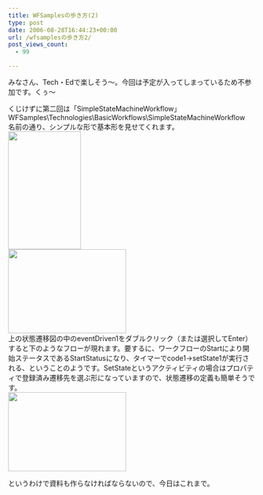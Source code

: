 ```yaml
---
title: WFSamplesの歩き方(2)
type: post
date: 2006-08-28T16:44:23+00:00
url: /wfsamplesの歩き方2/
post_views_count:
  - 99

---
```

みなさん、Tech・Edで楽しそう～。今回は予定が入ってしまっているため不参加です。くぅ～

くじけずに第二回は「SimpleStateMachineWorkflow」  
WFSamples\Technologies\BasicWorkflows\SimpleStateMachineWorkflow  
名前の通り、シンプルな形で基本形を見せてくれます。  
<a href="https://i2.wp.com/jqinglong.html.xdomain.jp/bimg/WFSamples2_1871/image%7B0%7D%5B2%5D.png" atomicselection="true"><img style="border-right: 0px; border-top: 0px; border-left: 0px; border-bottom: 0px" height="240" src="https://i1.wp.com/jqinglong.html.xdomain.jp/bimg/WFSamples2_1871/image%7B0%7D_thumb.png?resize=148%2C240" width="148" border="0" data-recalc-dims="1" /></a>  
<a href="https://i0.wp.com/jqinglong.html.xdomain.jp/bimg/WFSamples2_1871/image%7B0%7D%5B7%5D.png" atomicselection="true"><img style="border-right: 0px; border-top: 0px; border-left: 0px; border-bottom: 0px" height="171" src="https://i2.wp.com/jqinglong.html.xdomain.jp/bimg/WFSamples2_1871/image%7B0%7D_thumb%5B1%5D.png?resize=240%2C171" width="240" border="0" data-recalc-dims="1" /></a>  
上の状態遷移図の中のeventDriven1をダブルクリック（または選択してEnter）すると下のようなフローが現れます。要するに、ワークフローのStartにより開始ステータスであるStartStatusになり、タイマーでcode1→setState1が実行される、ということのようです。SetStateというアクティビティの場合はプロパティで登録済み遷移先を選ぶ形になっていますので、状態遷移の定義も簡単そうです。  
<a href="https://i2.wp.com/jqinglong.html.xdomain.jp/bimg/WFSamples2_1871/image%7B0%7D%5B8%5D.png" atomicselection="true"><img style="border-right: 0px; border-top: 0px; border-left: 0px; border-bottom: 0px" height="161" src="https://i0.wp.com/jqinglong.html.xdomain.jp/bimg/WFSamples2_1871/image%7B0%7D_thumb%5B2%5D.png?resize=240%2C161" width="240" border="0" data-recalc-dims="1" /></a> 

というわけで資料も作らなければならないので、今日はこれまで。
